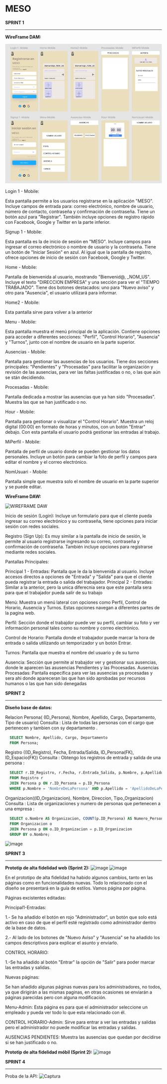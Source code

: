 # MESO

**SPRINT 1**
_________________________________________________________________________________________________________________________

**WireFrame DAM:**

![alt text](image.png)

Login 1 - Mobile:

Esta pantalla permite a los usuarios registrarse en la aplicación "MESO".
Incluye campos de entrada para: correo electrónico, nombre de usuario, número de contacto, contraseña y confirmación de contraseña.
Tiene un botón azul para "Registrar".
También incluye opciones de registro rápido con Facebook, Google y Twitter en la parte inferior.

Signup 1 - Mobile:

Esta pantalla es la de inicio de sesión en "MESO".
Incluye campos para ingresar el correo electrónico o nombre de usuario y la contraseña.
Tiene un botón de "Iniciar Sesión" en azul.
Al igual que la pantalla de registro, ofrece opciones de inicio de sesión con Facebook, Google y Twitter.

Home - Mobile:

Pantalla de bienvenida al usuario, mostrando "Bienvenid@, _NOM_US".
Incluye el texto "DIRECCION EMPRESA" y una sección para ver el "TIEMPO TRABAJADO".
Tiene dos botones destacados: uno para "Nuevo aviso" y otro para "Ausencia", el usuario utilizará para informar.

Home2 - Mobile:

Esta pantalla sirve para volver a la anterior 

Menu - Mobile:

Esta pantalla muestra el menú principal de la aplicación.
Contiene opciones para acceder a diferentes secciones: "Perfil", "Control Horario", "Ausencia" y "Turnos", junto con el nombre de usuario en la parte superior.

Ausencias - Mobile:

Pantalla para gestionar las ausencias de los usuarios.
Tiene dos secciones principales: "Pendientes" y "Procesadas" para facilitar la organización y revisión de las ausencias, para ver las faltas justificadas o no, o las que aún se stán decidiendo. 

Procesadas - Mobile:

Pantalla dedicada a mostrar las ausencias que ya han sido "Procesadas".
Muestra las que se han justificado o no.

Hour - Mobile:

Pantalla para gestionar o visualizar el "Control Horario".
Muestra un reloj digital (00:00) en formato de horas y minutos, con un botón "Entrar" debajo.
Con esta pantalla el usuario podrá gestionar las entradas al trabajo. 

MiPerfil - Mobile:

Pantalla de perfil de usuario donde se pueden gestionar los datos personales.
Incluye un botón para cambiar la foto de perfil y campos para editar el nombre y el correo electrónico.

NomUsuari - Mobile:

Pantalla simple que muestra solo el nombre de usuario en la parte superior y se puede editar.

**WireFrame DAW:**

![WIREFRAME DAW](https://github.com/user-attachments/assets/9e959a7b-c10e-4fef-b0d0-96ca4b91f74b)


Inicio de sesión (Login): Incluye un formulario para que el cliente pueda ingresar su correo electrónico y su contraseña, tiene opciones para iniciar sesión con redes sociales.

Registro (Sign Up): Es muy similar a la pantalla de inicio de sesión, le permite al usuario registrarse ingresando su correo, contraseña y confirmación de contraseña. También incluye opciones para registrarse mediante redes sociales.

Pantallas Principales:

Principal 1 - Entradas: Pantalla que le da la bienvenida al usuario. Incluye accesos directos a opciones de "Entrada" y "Salida" para que el cliente pueda registrar la entrada o salida del trabajador.
Principal 2 - Entradas: Similar a la anterior, pero la unica diferecnia sera que este pantalla sera para que el trabajador pueda salir de su trabajo

Menú:
Muestra un menú lateral con opciones como Perfil, Control de Horario, Ausencia y Turnos. Estas opciones navegan a diferentes partes de la pagina web.

Perfil: Sección donde el trabajdor puede ver su perfil, cambiar su foto y ver información personal tales como su nombre y correo electrónico.

Control de Horario: Pantalla donde el trabajador puede marcar la hora de entrada o salida utilizando un temporizador y un botón Entrar.

Turnos: Pantalla que muestra el nombre del usuario y de su turno

Ausencia: Sección que permite al trabajdor ver y gestionar sus ausencias, donde le aparecen las asusencias Pendientes y las Procesadas.
Ausencias Procesadas: Pantalla específica para ver las ausencias ya procesadas y sera ahi donde apareceran las que han sido aprobadas por recursos humanos o las que han sido denegadas

**SPRINT 2**
_________________________________________________________________________________________________________________________

**Diseño base de datos:**

Relacion Persona( (ID_Persona), Nombre, Apellido, Cargo, Departamento, Tipo de usuario)
Consulta : 
Lista de todas las personas con el cargo que pertenecen y tambien con sy departamento . 
```sql
  SELECT Nombre, Apellido, Cargo, Departamento
  FROM Persona;
```

Registro ((ID_Registro), Fecha, Entrada/Salida, ID_Persona(FK), ID_Espacio(FK))
Consulta : 
Obtengo los registros de entrada y salida de una persona : 

```sql
  SELECT r.ID_Registro, r.Fecha, r.Entrada_Salida, p.Nombre, p.Apellido
  FROM Registro r
  JOIN Persona p ON r.ID_Persona = p.ID_Persona
  WHERE p.Nombre = 'NombreDeLaPersona' AND p.Apellido = 'ApellidoDeLaPersona';
```


Organizacion((ID_Organizacion), Nombre, Direccion, Tipo_Organizacion)
Consulta : 
Lista de organizaciones y numero de personas que pertenecen a una empresa : 
  ```sql
    SELECT o.Nombre AS Organizacion, COUNT(p.ID_Persona) AS Numero_Personas
    FROM Organizacion o
    JOIN Persona p ON o.ID_Organizacion = p.ID_Organizacion
    GROUP BY o.Nombre;
```



![image](https://github.com/user-attachments/assets/cf768bd6-e04f-4b37-9a06-7817595508d5)


**SPRINT 3**
_________________________________________________________________________________________________________________________

**Prototip de alta fidelidad web (Sprint 2):**
![image](https://github.com/user-attachments/assets/ee8362af-c183-45d6-b7bb-61411d9283b0)
![image](https://github.com/user-attachments/assets/2ff6f7ff-aa13-4ca2-b342-2a4f805133b7)


En el prototipo de alta fidelidad ha habido algunos cambios, tanto en las páginas como en funcionalidades nuevas. Todo lo relacionado con el diseño se presentará en la guía de estilos. Vamos página por página.

Páginas excistentes editadas:

Principal1-Entradas:

1.- Se ha añadido el botón en rojo "Administrador", un botón que solo está activo en caso de que el perfil esté registrado como administrador dentro de la base de datos.

2.- Al lado de los botones de "Nuevo Aviso" y "Ausencia" se ha añadido los campos descriptivos para explicar el asunto y enviarlo.

CONTROL HORARIO:

1.-Se ha añadido al botón "Entrar" la opción de "Salir" para poder marcar las entradas y salidas.

Nuevas páginas:

Se han añadido algunas páginas nuevas para los administradores, no todos, ya que dirigirán a las mismas paginas, en otras ocasiones se enviarán a páginas parecidas pero con alguna modificación. 

Menu-Admin:
Esta página es para que el administrador seleccione un empleado y pueda ver todo lo que esta relacionado con él.

CONTROL HORARIO-Admin:
Sirve para entrar a ver las entradas y salidas pero el administrador no puede modificar las entradas y salidas.

AUSENCIAS PENDIENTES:
Muestra las ausencias que quedan por decidirse si se han justificado o no.

**Prototip de alta fidelidad móbil (Sprint 2):**
![image](https://github.com/user-attachments/assets/abfdd7b0-d81d-42b8-adcb-2bbaccd4cb86)

**SPRINT 4**
_________________________________________________________________________________________________________________________

Proba de la API:
![Captura](https://github.com/user-attachments/assets/ec8168e7-d9ce-4d5d-81d3-d005abae5b4e)
